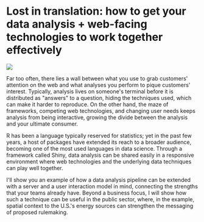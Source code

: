 # Lost in translation: how to get your data analysis + web-facing technologies to work together effectively

![](https://stillsfrmfilms.files.wordpress.com/2013/12/04.jpg)

Far too often, there lies a wall between what you use to grab customers' attention on the web and what analyses you perform to pique customers' interest. Typically, analysis lives on someone's terminal before it is distributed as "answers" to a question, hiding the techniques used, which can make it harder to reproduce. On the other hand, the maze of frameworks, competing web technologies, and changing user needs keeps analysis from being interactive, growing the divide between the analysis and your ultimate consumer. 

R has been a language typically reserved for statistics; yet in the past few years, a host of packages have extended its reach to a broader audience, becoming one of the most used languages in data science. Through a framework called Shiny, data analysis can be shared easily in a responsive environment where web technologies and the underlying data techniques can play well together. 

I'll show you an example of how a data analysis pipeline can be extended with a server and a user interaction model in mind, connecting the strengths that your teams already have. Beyond a business focus, I will show how such a technique can be useful in the public sector, where, in the example, spatial context to the U.S.'s energy sources can strengthen the messaging of proposed rulemaking.
